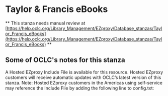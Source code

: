 # Taylor & Francis eBooks
** This stanza needs manual review at [https://help.oclc.org/Library_Management/EZproxy/Database_stanzas/Taylor_Francis_eBooks](https://help.oclc.org/Library_Management/EZproxy/Database_stanzas/Taylor_Francis_eBooks) **

## Some of OCLC's notes for this stanza

A Hosted EZproxy Include File is available for this resource. Hosted EZproxy customers will receive automatic updates with OCLC&rsquo;s latest version of this stanza. Note: Hosted EZproxy customers in the Americas using self-service may reference the Include File by adding the following line to config.txt:

&nbsp;
